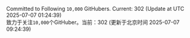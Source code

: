 Committed to Following `10,000` GitHubers. Current: <!-- FOLLOWING_COUNT -->302<!-- FOLLOWING_COUNT --> (Update at UTC <!-- LAST_UPDATED -->2025-07-07 01:24:39<!-- LAST_UPDATED -->)<br>
致力于关注`10,000`个GitHuber。当前：<!-- FOLLOWING_COUNT -->302<!-- FOLLOWING_COUNT --> (更新于北京时间 <!-- LAST_UPDATED_CST -->2025-07-07 09:24:39<!-- LAST_UPDATED_CST -->)
